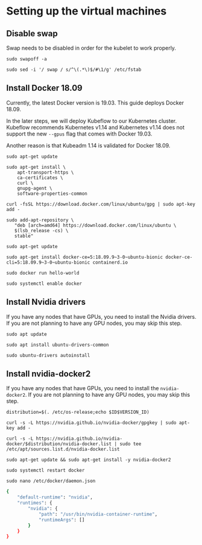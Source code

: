 # Setting up the virtual machines

## Disable swap
Swap needs to be disabled  in order for the kubelet to work properly.

```console
sudo swapoff -a
```

```console
sudo sed -i '/ swap / s/^\(.*\)$/#\1/g' /etc/fstab
```

## Install Docker 18.09
Currently, the latest Docker version is 19.03. This guide deploys Docker 18.09.

In the later steps, we will deploy Kubeflow to our Kubernetes cluster. Kubeflow recommends Kubernetes v1.14 and Kubernetes v1.14 does not support the new `--gpus` flag that comes with Docker 19.03.

Another reason is that Kubeadm 1.14 is validated for Docker 18.09.


```console
sudo apt-get update
```

```console
sudo apt-get install \
    apt-transport-https \
    ca-certificates \
    curl \
    gnupg-agent \
    software-properties-common
```

```console
curl -fsSL https://download.docker.com/linux/ubuntu/gpg | sudo apt-key add -
```

```console
sudo add-apt-repository \
   "deb [arch=amd64] https://download.docker.com/linux/ubuntu \
   $(lsb_release -cs) \
   stable"
```

```console
sudo apt-get update
```

```console
sudo apt-get install docker-ce=5:18.09.9~3-0~ubuntu-bionic docker-ce-cli=5:18.09.9~3-0~ubuntu-bionic containerd.io
```

```console
sudo docker run hello-world
```

```console
sudo systemctl enable docker
```



## Install Nvidia drivers
If you have any nodes that have GPUs, you need to install the Nvidia drivers. If you are not planning to have any GPU nodes, you may skip this step.

```console
sudo apt update
```
```console
sudo apt install ubuntu-drivers-common
```

```console
sudo ubuntu-drivers autoinstall
```


## Install nvidia-docker2
If you have any nodes that have GPUs, you need to install the `nvidia-docker2`. If you are not planning to have any GPU nodes, you may skip this step.

```console
distribution=$(. /etc/os-release;echo $ID$VERSION_ID)
```

```console
curl -s -L https://nvidia.github.io/nvidia-docker/gpgkey | sudo apt-key add -
```

```console
curl -s -L https://nvidia.github.io/nvidia-docker/$distribution/nvidia-docker.list | sudo tee /etc/apt/sources.list.d/nvidia-docker.list
```

```console
sudo apt-get update && sudo apt-get install -y nvidia-docker2
```

```console
sudo systemctl restart docker
```

```console
sudo nano /etc/docker/daemon.json
```

```sh
{
    "default-runtime": "nvidia",
    "runtimes": {
        "nvidia": {
            "path": "/usr/bin/nvidia-container-runtime",
            "runtimeArgs": []
        }
    }
}
```